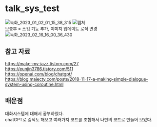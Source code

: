 # talk_sys_test
![녹화_2023_01_02_01_15_38_315](https://user-images.githubusercontent.com/87477736/210177659-ef17a131-68e1-4c43-990f-794ccfa257cd.gif)
![캡처](https://user-images.githubusercontent.com/87477736/210177663-11ee13bb-82a0-4b6b-a6b6-20279b851085.PNG)  
보충후 = 스킵 기능 추가, 이미지 업데이트 로직 변경
![녹화_2023_02_16_16_00_36_430](https://user-images.githubusercontent.com/87477736/219291820-d53d261a-07fc-4c91-8c5b-a6fcc626fb0f.gif)  

## 참고 자료 
https://make-my-jazz.tistory.com/27  
https://eunjin3786.tistory.com/511  
https://openai.com/blog/chatgpt/  
https://blog.majecty.com/posts/2018-11-17-a-making-simple-dialogue-system-using-coroutine.html  

## 배운점 
대화시스템에 대해서 공부하였다.  
chatGPT로 검색도 해보고 여러가지 코드를 조합해서 나만의 코드로 만들어 보았다.
